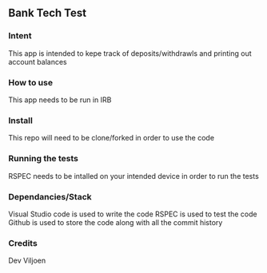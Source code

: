 ## Bank Tech Test

### Intent
This app is intended to kepe track of deposits/withdrawls and printing out account balances

### How to use
This app needs to be run in IRB

### Install
This repo will need to be clone/forked in order to use the code

### Running the tests
RSPEC needs to be intalled on your intended device in order to run the tests

### Dependancies/Stack
Visual Studio code is used to write the code
RSPEC is used to test the code
Github is used to store the code along with all the commit history

### Credits
Dev Viljoen
